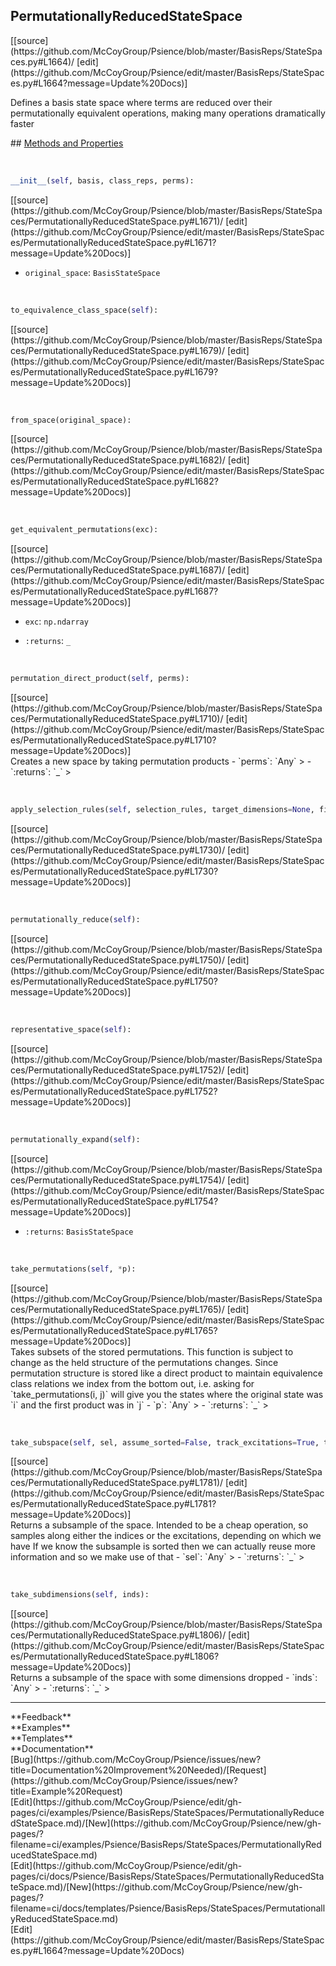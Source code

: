 ## <a id="Psience.BasisReps.StateSpaces.PermutationallyReducedStateSpace">PermutationallyReducedStateSpace</a> 

<div class="docs-source-link" markdown="1">
[[source](https://github.com/McCoyGroup/Psience/blob/master/BasisReps/StateSpaces.py#L1664)/
[edit](https://github.com/McCoyGroup/Psience/edit/master/BasisReps/StateSpaces.py#L1664?message=Update%20Docs)]
</div>

Defines a basis state space where terms are reduced over their
permutationally equivalent operations, making many operations
dramatically faster







<div class="collapsible-section">
 <div class="collapsible-section collapsible-section-header" markdown="1">
## <a class="collapse-link" data-toggle="collapse" href="#methods" markdown="1"> Methods and Properties</a> <a class="float-right" data-toggle="collapse" href="#methods"><i class="fa fa-chevron-down"></i></a>
 </div>
 <div class="collapsible-section collapsible-section-body collapse show" id="methods" markdown="1">
 
<a id="Psience.BasisReps.StateSpaces.PermutationallyReducedStateSpace.__init__" class="docs-object-method">&nbsp;</a> 
```python
__init__(self, basis, class_reps, perms): 
```
<div class="docs-source-link" markdown="1">
[[source](https://github.com/McCoyGroup/Psience/blob/master/BasisReps/StateSpaces/PermutationallyReducedStateSpace.py#L1671)/
[edit](https://github.com/McCoyGroup/Psience/edit/master/BasisReps/StateSpaces/PermutationallyReducedStateSpace.py#L1671?message=Update%20Docs)]
</div>

  - `original_space`: `BasisStateSpace`
    >


<a id="Psience.BasisReps.StateSpaces.PermutationallyReducedStateSpace.to_equivalence_class_space" class="docs-object-method">&nbsp;</a> 
```python
to_equivalence_class_space(self): 
```
<div class="docs-source-link" markdown="1">
[[source](https://github.com/McCoyGroup/Psience/blob/master/BasisReps/StateSpaces/PermutationallyReducedStateSpace.py#L1679)/
[edit](https://github.com/McCoyGroup/Psience/edit/master/BasisReps/StateSpaces/PermutationallyReducedStateSpace.py#L1679?message=Update%20Docs)]
</div>


<a id="Psience.BasisReps.StateSpaces.PermutationallyReducedStateSpace.from_space" class="docs-object-method">&nbsp;</a> 
```python
from_space(original_space): 
```
<div class="docs-source-link" markdown="1">
[[source](https://github.com/McCoyGroup/Psience/blob/master/BasisReps/StateSpaces/PermutationallyReducedStateSpace.py#L1682)/
[edit](https://github.com/McCoyGroup/Psience/edit/master/BasisReps/StateSpaces/PermutationallyReducedStateSpace.py#L1682?message=Update%20Docs)]
</div>


<a id="Psience.BasisReps.StateSpaces.PermutationallyReducedStateSpace.get_equivalent_permutations" class="docs-object-method">&nbsp;</a> 
```python
get_equivalent_permutations(exc): 
```
<div class="docs-source-link" markdown="1">
[[source](https://github.com/McCoyGroup/Psience/blob/master/BasisReps/StateSpaces/PermutationallyReducedStateSpace.py#L1687)/
[edit](https://github.com/McCoyGroup/Psience/edit/master/BasisReps/StateSpaces/PermutationallyReducedStateSpace.py#L1687?message=Update%20Docs)]
</div>

  - `exc`: `np.ndarray`
    > 
  - `:returns`: `_`
    >


<a id="Psience.BasisReps.StateSpaces.PermutationallyReducedStateSpace.permutation_direct_product" class="docs-object-method">&nbsp;</a> 
```python
permutation_direct_product(self, perms): 
```
<div class="docs-source-link" markdown="1">
[[source](https://github.com/McCoyGroup/Psience/blob/master/BasisReps/StateSpaces/PermutationallyReducedStateSpace.py#L1710)/
[edit](https://github.com/McCoyGroup/Psience/edit/master/BasisReps/StateSpaces/PermutationallyReducedStateSpace.py#L1710?message=Update%20Docs)]
</div>
Creates a new space by taking permutation products
  - `perms`: `Any`
    > 
  - `:returns`: `_`
    >


<a id="Psience.BasisReps.StateSpaces.PermutationallyReducedStateSpace.apply_selection_rules" class="docs-object-method">&nbsp;</a> 
```python
apply_selection_rules(self, selection_rules, target_dimensions=None, filter_space=None, parallelizer=None, logger=None, iterations=1, new_state_space_class=None): 
```
<div class="docs-source-link" markdown="1">
[[source](https://github.com/McCoyGroup/Psience/blob/master/BasisReps/StateSpaces/PermutationallyReducedStateSpace.py#L1730)/
[edit](https://github.com/McCoyGroup/Psience/edit/master/BasisReps/StateSpaces/PermutationallyReducedStateSpace.py#L1730?message=Update%20Docs)]
</div>


<a id="Psience.BasisReps.StateSpaces.PermutationallyReducedStateSpace.permutationally_reduce" class="docs-object-method">&nbsp;</a> 
```python
permutationally_reduce(self): 
```
<div class="docs-source-link" markdown="1">
[[source](https://github.com/McCoyGroup/Psience/blob/master/BasisReps/StateSpaces/PermutationallyReducedStateSpace.py#L1750)/
[edit](https://github.com/McCoyGroup/Psience/edit/master/BasisReps/StateSpaces/PermutationallyReducedStateSpace.py#L1750?message=Update%20Docs)]
</div>


<a id="Psience.BasisReps.StateSpaces.PermutationallyReducedStateSpace.representative_space" class="docs-object-method">&nbsp;</a> 
```python
representative_space(self): 
```
<div class="docs-source-link" markdown="1">
[[source](https://github.com/McCoyGroup/Psience/blob/master/BasisReps/StateSpaces/PermutationallyReducedStateSpace.py#L1752)/
[edit](https://github.com/McCoyGroup/Psience/edit/master/BasisReps/StateSpaces/PermutationallyReducedStateSpace.py#L1752?message=Update%20Docs)]
</div>


<a id="Psience.BasisReps.StateSpaces.PermutationallyReducedStateSpace.permutationally_expand" class="docs-object-method">&nbsp;</a> 
```python
permutationally_expand(self): 
```
<div class="docs-source-link" markdown="1">
[[source](https://github.com/McCoyGroup/Psience/blob/master/BasisReps/StateSpaces/PermutationallyReducedStateSpace.py#L1754)/
[edit](https://github.com/McCoyGroup/Psience/edit/master/BasisReps/StateSpaces/PermutationallyReducedStateSpace.py#L1754?message=Update%20Docs)]
</div>

  - `:returns`: `BasisStateSpace`
    >


<a id="Psience.BasisReps.StateSpaces.PermutationallyReducedStateSpace.take_permutations" class="docs-object-method">&nbsp;</a> 
```python
take_permutations(self, *p): 
```
<div class="docs-source-link" markdown="1">
[[source](https://github.com/McCoyGroup/Psience/blob/master/BasisReps/StateSpaces/PermutationallyReducedStateSpace.py#L1765)/
[edit](https://github.com/McCoyGroup/Psience/edit/master/BasisReps/StateSpaces/PermutationallyReducedStateSpace.py#L1765?message=Update%20Docs)]
</div>
Takes subsets of the stored permutations.
This function is subject to change as the held structure of the permutations
changes.
Since permutation structure is stored like a direct product to maintain equivalence
class relations we index from the bottom out, i.e. asking for `take_permutations(i, j)`
will give you the states where the original state was `i` and the first product was in `j`
  - `p`: `Any`
    > 
  - `:returns`: `_`
    >


<a id="Psience.BasisReps.StateSpaces.PermutationallyReducedStateSpace.take_subspace" class="docs-object-method">&nbsp;</a> 
```python
take_subspace(self, sel, assume_sorted=False, track_excitations=True, track_indices=True): 
```
<div class="docs-source-link" markdown="1">
[[source](https://github.com/McCoyGroup/Psience/blob/master/BasisReps/StateSpaces/PermutationallyReducedStateSpace.py#L1781)/
[edit](https://github.com/McCoyGroup/Psience/edit/master/BasisReps/StateSpaces/PermutationallyReducedStateSpace.py#L1781?message=Update%20Docs)]
</div>
Returns a subsample of the space.
Intended to be a cheap operation, so samples
along either the indices or the excitations, depending
on which we have
If we know the subsample is sorted then we can actually reuse more information
and so we make use of that
  - `sel`: `Any`
    > 
  - `:returns`: `_`
    >


<a id="Psience.BasisReps.StateSpaces.PermutationallyReducedStateSpace.take_subdimensions" class="docs-object-method">&nbsp;</a> 
```python
take_subdimensions(self, inds): 
```
<div class="docs-source-link" markdown="1">
[[source](https://github.com/McCoyGroup/Psience/blob/master/BasisReps/StateSpaces/PermutationallyReducedStateSpace.py#L1806)/
[edit](https://github.com/McCoyGroup/Psience/edit/master/BasisReps/StateSpaces/PermutationallyReducedStateSpace.py#L1806?message=Update%20Docs)]
</div>
Returns a subsample of the space with some dimensions
dropped
  - `inds`: `Any`
    > 
  - `:returns`: `_`
    >
 </div>
</div>












---


<div markdown="1" class="text-secondary">
<div class="container">
  <div class="row">
   <div class="col" markdown="1">
**Feedback**   
</div>
   <div class="col" markdown="1">
**Examples**   
</div>
   <div class="col" markdown="1">
**Templates**   
</div>
   <div class="col" markdown="1">
**Documentation**   
</div>
   <div class="col" markdown="1">
   
</div>
   <div class="col" markdown="1">
   
</div>
   <div class="col" markdown="1">
   
</div>
</div>
  <div class="row">
   <div class="col" markdown="1">
[Bug](https://github.com/McCoyGroup/Psience/issues/new?title=Documentation%20Improvement%20Needed)/[Request](https://github.com/McCoyGroup/Psience/issues/new?title=Example%20Request)   
</div>
   <div class="col" markdown="1">
[Edit](https://github.com/McCoyGroup/Psience/edit/gh-pages/ci/examples/Psience/BasisReps/StateSpaces/PermutationallyReducedStateSpace.md)/[New](https://github.com/McCoyGroup/Psience/new/gh-pages/?filename=ci/examples/Psience/BasisReps/StateSpaces/PermutationallyReducedStateSpace.md)   
</div>
   <div class="col" markdown="1">
[Edit](https://github.com/McCoyGroup/Psience/edit/gh-pages/ci/docs/Psience/BasisReps/StateSpaces/PermutationallyReducedStateSpace.md)/[New](https://github.com/McCoyGroup/Psience/new/gh-pages/?filename=ci/docs/templates/Psience/BasisReps/StateSpaces/PermutationallyReducedStateSpace.md)   
</div>
   <div class="col" markdown="1">
[Edit](https://github.com/McCoyGroup/Psience/edit/master/BasisReps/StateSpaces.py#L1664?message=Update%20Docs)   
</div>
   <div class="col" markdown="1">
   
</div>
   <div class="col" markdown="1">
   
</div>
   <div class="col" markdown="1">
   
</div>
</div>
</div>
</div>